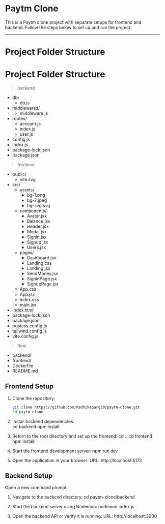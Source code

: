 # Paytm Clone  

This is a Paytm clone project with separate setups for frontend and backend. Follow the steps below to set up and run the project.

---


# Project Folder Structure

# Project Folder Structure

> backend  
  - db/  
    - db.js  
  - middlewares/  
    - middleware.js  
  - routes/  
    - account.js  
    - index.js  
    - user.js  
  - config.js  
  - index.js  
  - package-lock.json  
  - package.json  

> frontend  
  - public/  
    - vite.svg  
  - src/  
    - assets/  
      - bg-1.png  
      - bg-2.jpeg  
      - bg-svg.svg  
    - components/  
      - Avatar.jsx  
      - Balance.jsx  
      - Header.jsx  
      - Modal.jsx  
      - Signin.jsx  
      - Signup.jsx  
      - Users.jsx  
    - pages/  
      - Dashboard.jsx  
      - Landing.css  
      - Landing.jsx  
      - SendMoney.jsx  
      - SigninPage.jsx  
      - SignupPage.jsx  
    - App.css  
    - App.jsx  
    - index.css  
    - main.jsx  
  - index.html  
  - package-lock.json  
  - package.json  
  - postcss.config.js  
  - tailwind.config.js  
  - vite.config.js  

> Root  
  - backend/  
  - frontend/  
  - Dockerfile  
  - README.md  



## Frontend Setup  

1. Clone the repository:  
     ```bash
     git clone https://github.com/Radhikagarg20/paytm-clone.git
     cd paytm-clone

2. Install backend dependencies:  
    cd backend
    npm install

3. Return to the root directory and set up the frontend:
    cd ..
    cd frontend
    npm install

4. Start the frontend development server:
    npm run dev

5. Open the application in your browser:
    URL: http://localhost:5173


## Backend Setup
Open a new command prompt.

1. Navigate to the backend directory:
    cd paytm-clone\backend

2. Start the backend server using Nodemon:
    nodemon index.js

3. Open the backend API or verify it is running:
    URL: http://localhost:3000
